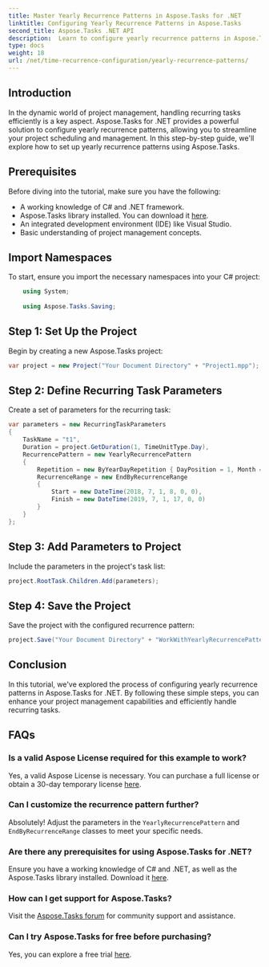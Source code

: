 ```yaml
---
title: Master Yearly Recurrence Patterns in Aspose.Tasks for .NET
linktitle: Configuring Yearly Recurrence Patterns in Aspose.Tasks
second_title: Aspose.Tasks .NET API
description:  Learn to configure yearly recurrence patterns in Aspose.Tasks for .NET. Enhance your project management skills with this step-by-step guide.
type: docs
weight: 18
url: /net/time-recurrence-configuration/yearly-recurrence-patterns/
---
```

## Introduction
In the dynamic world of project management, handling recurring tasks efficiently is a key aspect. Aspose.Tasks for .NET provides a powerful solution to configure yearly recurrence patterns, allowing you to streamline your project scheduling and management. In this step-by-step guide, we'll explore how to set up yearly recurrence patterns using Aspose.Tasks.
## Prerequisites
Before diving into the tutorial, make sure you have the following:
- A working knowledge of C# and .NET framework.
- Aspose.Tasks library installed. You can download it [here](https://releases.aspose.com/tasks/net/).
- An integrated development environment (IDE) like Visual Studio.
- Basic understanding of project management concepts.
## Import Namespaces
To start, ensure you import the necessary namespaces into your C# project:
```csharp
    using System;
    
    using Aspose.Tasks.Saving;
```
## Step 1: Set Up the Project
Begin by creating a new Aspose.Tasks project:
```csharp
var project = new Project("Your Document Directory" + "Project1.mpp");
```
## Step 2: Define Recurring Task Parameters
Create a set of parameters for the recurring task:
```csharp
var parameters = new RecurringTaskParameters
{
    TaskName = "t1",
    Duration = project.GetDuration(1, TimeUnitType.Day),
    RecurrencePattern = new YearlyRecurrencePattern
    {
        Repetition = new ByYearDayRepetition { DayPosition = 1, Month = Month.July },
        RecurrenceRange = new EndByRecurrenceRange
        {
            Start = new DateTime(2018, 7, 1, 8, 0, 0),
            Finish = new DateTime(2019, 7, 1, 17, 0, 0)
        }
    }
};
```
## Step 3: Add Parameters to Project
Include the parameters in the project's task list:
```csharp
project.RootTask.Children.Add(parameters);
```
## Step 4: Save the Project
Save the project with the configured recurrence pattern:
```csharp
project.Save("Your Document Directory" + "WorkWithYearlyRecurrencePattern_out.mpp", SaveFileFormat.Mpp);
```
## Conclusion
In this tutorial, we've explored the process of configuring yearly recurrence patterns in Aspose.Tasks for .NET. By following these simple steps, you can enhance your project management capabilities and efficiently handle recurring tasks.
## FAQs
### Is a valid Aspose License required for this example to work?
Yes, a valid Aspose License is necessary. You can purchase a full license or obtain a 30-day temporary license [here](https://purchase.aspose.com/temporary-license/).
### Can I customize the recurrence pattern further?
Absolutely! Adjust the parameters in the `YearlyRecurrencePattern` and `EndByRecurrenceRange` classes to meet your specific needs.
### Are there any prerequisites for using Aspose.Tasks for .NET?
Ensure you have a working knowledge of C# and .NET, as well as the Aspose.Tasks library installed. Download it [here](https://releases.aspose.com/tasks/net/).
### How can I get support for Aspose.Tasks?
Visit the [Aspose.Tasks forum](https://forum.aspose.com/c/tasks/15) for community support and assistance.
### Can I try Aspose.Tasks for free before purchasing?
Yes, you can explore a free trial [here](https://releases.aspose.com/).
